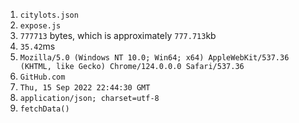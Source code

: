 1. `citylots.json`
2. `expose.js`
3. `777713` bytes, which is approximately `777.713`kb
4. `35.42`ms
5. `Mozilla/5.0 (Windows NT 10.0; Win64; x64) AppleWebKit/537.36 (KHTML, like Gecko) Chrome/124.0.0.0 Safari/537.36`
6. `GitHub.com`
7. `Thu, 15 Sep 2022 22:44:30 GMT`
8. `application/json; charset=utf-8`
9. `fetchData()`
